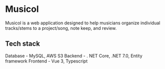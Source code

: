 # Musicol

Musicol is a web application designed to help musicians organize individual tracks/stems to a project/song, note keep, and review.

## Tech stack

Database - MySQL, AWS S3
Backend - . NET Core, .NET 7.0, Entity framework
Frontend - Vue 3, Typescript
